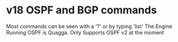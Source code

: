 # v18 OSPF and BGP commands
 Most commands can be seen with a '?' or by typing 'list' 
 The Engine Running OSPF is Quagga. Only Supports OSPF v2 at the moment
